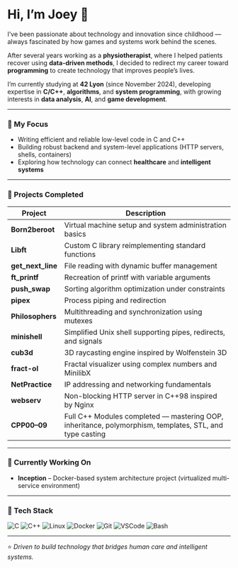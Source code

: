 # Hi, I’m Joey 👋

I’ve been passionate about technology and innovation since childhood — always fascinated by how games and systems work behind the scenes.  

After several years working as a **physiotherapist**, where I helped patients recover using **data-driven methods**, I decided to redirect my career toward **programming** to create technology that improves people’s lives.  

I’m currently studying at **42 Lyon** (since November 2024), developing expertise in **C/C++**, **algorithms**, and **system programming**, with growing interests in **data analysis**, **AI**, and **game development**.  

---

### 🧠 My Focus
- Writing efficient and reliable low-level code in C and C++  
- Building robust backend and system-level applications (HTTP servers, shells, containers)  
- Exploring how technology can connect **healthcare** and **intelligent systems**

---

### 🚀 Projects Completed
| Project | Description |
|----------|--------------|
| **Born2beroot** | Virtual machine setup and system administration basics |
| **Libft** | Custom C library reimplementing standard functions |
| **get_next_line** | File reading with dynamic buffer management |
| **ft_printf** | Recreation of printf with variable arguments |
| **push_swap** | Sorting algorithm optimization under constraints |
| **pipex** | Process piping and redirection |
| **Philosophers** | Multithreading and synchronization using mutexes |
| **minishell** | Simplified Unix shell supporting pipes, redirects, and signals |
| **cub3d** | 3D raycasting engine inspired by Wolfenstein 3D |
| **fract-ol** | Fractal visualizer using complex numbers and MinilibX |
| **NetPractice** | IP addressing and networking fundamentals |
| **webserv** | Non-blocking HTTP server in C++98 inspired by Nginx |
| **CPP00–09** | Full C++ Modules completed — mastering OOP, inheritance, polymorphism, templates, STL, and type casting |

---

### 🔧 Currently Working On
- **Inception** – Docker-based system architecture project (virtualized multi-service environment)  

---

### 🧩 Tech Stack
![C](https://img.shields.io/badge/-C-00599C?logo=c&logoColor=white)
![C++](https://img.shields.io/badge/-C++-00599C?logo=cplusplus&logoColor=white)
![Linux](https://img.shields.io/badge/-Linux-FCC624?logo=linux&logoColor=black)
![Docker](https://img.shields.io/badge/-Docker-2496ED?logo=docker&logoColor=white)
![Git](https://img.shields.io/badge/-Git-F05032?logo=git&logoColor=white)
![VSCode](https://img.shields.io/badge/-VSCode-007ACC?logo=visualstudiocode&logoColor=white)
![Bash](https://img.shields.io/badge/-Bash-4EAA25?logo=gnubash&logoColor=white)

---

⭐ *Driven to build technology that bridges human care and intelligent systems.*
